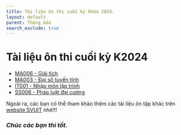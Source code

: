 ```yaml
---
title: Tài liệu ôn thi cuối kỳ khóa 2024.
layout: default
parent: Thông báo
search_exclude: true
---
```


# Tài liệu ôn thi cuối kỳ K2024

- [MA006 - Giải tích](https://drive.google.com/drive/folders/1Fg1KRbawUe6emuC6D5tR-GmTC0b4WdkV?usp=drive_link)
- [MA003 - Đại số tuyến tính](https://drive.google.com/drive/folders/1qNEgT43jABoGXc4_jXfiboyLK7FYqasH?usp=drive_link)
- [IT001 - Nhập môn lập trình](https://drive.google.com/drive/folders/1QzBwFVnh_SvDCNp6QeH8Sv_L_ZjSY7ve?usp=drive_link)
- [SS006 - Pháp luật đại cương](https://drive.google.com/drive/folders/1fZSDvPcInSH6Jl8rNt3ZSbb25cpUQHHk?usp=drive_link)

Ngoài ra, các bạn có thể tham khảo thêm các tài liệu ôn tập khác trên [website SVUIT](https://svuit.org/mmtt/) nhé!!!

### *Chúc các bạn thi tốt.*